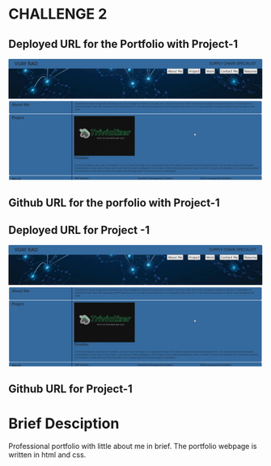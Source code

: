 # CHALLENGE 2

## Deployed URL for the Portfolio with Project-1

![](./Images/Portfolio-screenshot.png)

## Github URL for the porfolio with Project-1

## Deployed URL for Project -1
![](./Images/Portfolio-screenshot.png)



## Github URL for Project-1





# Brief Desciption
Professional portfolio with little about me in brief.
The portfolio webpage is written in html and css.
